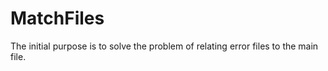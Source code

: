 # MatchFiles


The initial purpose is to solve the problem of relating error files to the main file.
